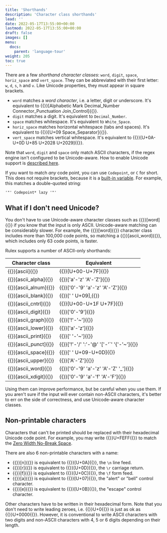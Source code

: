 ```yaml
---
title: 'Shorthands'
description: 'Character class shorthands'
lead: ''
date: 2022-05-17T13:55:00+00:00
lastmod: 2022-05-17T13:55:00+00:00
draft: false
images: []
menu:
  docs:
    parent: 'language-tour'
weight: 205
toc: true
---
```


There are a few _shorthand character classes_: `word`, `digit`, `space`, `horiz_space` and
`vert_space`. They can be abbreviated with their first letter: `w`, `d`, `s`, `h` and `v`. Like
Unicode properties, they must appear in square brackets.

- `word` matches a _word character_, i.e. a letter, digit or underscore. It's equivalent to
  {{<rulex>}}[Alphabetic Mark Decimal_Number Connector_Punctuation Join_Control]{{</rulex>}}.
- `digit` matches a digit. It's equivalent to `Decimal_Number`.
- `space` matches whitespace. It's equivalent to `White_Space`.
- `horiz_space` matches horizontal whitespace (tabs and spaces). It's equivalent to
  {{<rulex>}}[U+09 Space_Separator]{{</rulex>}}.
- `vert_space` matches vertical whitespace. It's equivalent to
  {{<rulex>}}[U+0A-U+0D U+85 U+2028 U+2029]{{</rulex>}}.

Note that `word`, `digit` and `space` only match ASCII characters, if the regex engine isn't
configured to be Unicode-aware. How to enable Unicode support is
[described here](../../get-started/enable-unicode).

If you want to match _any_ code point, you can use `Codepoint`, or `C` for short. This does not
require brackets, because it is a [built-in variable](../../reference/built-in-variables).
For example, this matches a double-quoted string:

```rulex
'"' Codepoint* lazy '"'
```

## What if I don't need Unicode?

You don't have to use Unicode-aware character classes such as {{<rulex>}}[word]{{</rulex>}} if you
know that the input is only ASCII. Unicode-aware matching can be considerably slower. For example,
the {{<rulex>}}[word]{{</rulex>}} character class includes more than 100,000 code points, so
matching a {{<rulex>}}[ascii_word]{{</rulex>}}, which includes only 63 code points, is faster.

Rulex supports a number of ASCII-only shorthands:

| Character class                       | Equivalent                                               |
| ------------------------------------- | -------------------------------------------------------- |
| {{<rulex>}}[ascii]{{</rulex>}}        | {{<rulex>}}[U+00-U+7F]{{</rulex>}}                       |
| {{<rulex>}}[ascii_alpha]{{</rulex>}}  | {{<rulex>}}['a'-'z' 'A'-'Z']{{</rulex>}}                 |
| {{<rulex>}}[ascii_alnum]{{</rulex>}}  | {{<rulex>}}['0'-'9' 'a'-'z' 'A'-'Z']{{</rulex>}}         |
| {{<rulex>}}[ascii_blank]{{</rulex>}}  | {{<rulex>}}[' ' U+09],{{</rulex>}}                       |
| {{<rulex>}}[ascii_cntrl]{{</rulex>}}  | {{<rulex>}}[U+00-U+1F U+7F]{{</rulex>}}                  |
| {{<rulex>}}[ascii_digit]{{</rulex>}}  | {{<rulex>}}['0'-'9']{{</rulex>}}                         |
| {{<rulex>}}[ascii_graph]{{</rulex>}}  | {{<rulex>}}['!'-'~']{{</rulex>}}                         |
| {{<rulex>}}[ascii_lower]{{</rulex>}}  | {{<rulex>}}['a'-'z']{{</rulex>}}                         |
| {{<rulex>}}[ascii_print]{{</rulex>}}  | {{<rulex>}}[' '-'~']{{</rulex>}}                         |
| {{<rulex>}}[ascii_punct]{{</rulex>}}  | {{<rulex>}}['!'-'/' ':'-'@' '['-'`' '{'-'~']{{</rulex>}} |
| {{<rulex>}}[ascii_space]{{</rulex>}}  | {{<rulex>}}[' ' U+09-U+0D]{{</rulex>}}                   |
| {{<rulex>}}[ascii_upper]{{</rulex>}}  | {{<rulex>}}['A'-'Z']{{</rulex>}}                         |
| {{<rulex>}}[ascii_word]{{</rulex>}}   | {{<rulex>}}['0'-'9' 'a'-'z' 'A'-'Z' '_']{{</rulex>}}     |
| {{<rulex>}}[ascii_xdigit]{{</rulex>}} | {{<rulex>}}['0'-'9' 'a'-'f' 'A'-'F']{{</rulex>}}         |

Using them can improve performance, but be careful when you use them. If you aren't sure if the
input will ever contain non-ASCII characters, it's better to err on the side of correctness, and
use Unicode-aware character classes.

## Non-printable characters

Characters that can't be printed should be replaced with their hexadecimal Unicode code point. For
example, you may write {{<rulex>}}U+FEFF{{</rulex>}} to match the
[Zero Width No-Break Space](https://www.compart.com/en/unicode/U+FEFF).

There are also 6 non-printable characters with a name:

- {{<rulex>}}[n]{{</rulex>}} is equivalent to {{<rulex>}}[U+0A]{{</rulex>}}, the `\n` line feed.
- {{<rulex>}}[r]{{</rulex>}} is equivalent to {{<rulex>}}[U+0D]{{</rulex>}}, the `\r` carriage
  return.
- {{<rulex>}}[f]{{</rulex>}} is equivalent to {{<rulex>}}[U+0C]{{</rulex>}}, the `\f` form feed.
- {{<rulex>}}[a]{{</rulex>}} is equivalent to {{<rulex>}}[U+07]{{</rulex>}}, the "alert" or "bell"
  control character.
- {{<rulex>}}[e]{{</rulex>}} is equivalent to {{<rulex>}}[U+0B]{{</rulex>}}, the "escape" control
  character.

Other characters have to be written in their hexadecimal form. Note that you don't need to write
leading zeroes, i.e. {{<rulex>}}U+0{{</rulex>}} is just as ok as {{<rulex>}}U+0000{{</rulex>}}.
However, it is conventional to write ASCII characters with two digits and non-ASCII characters
with 4, 5 or 6 digits depending on their length.
